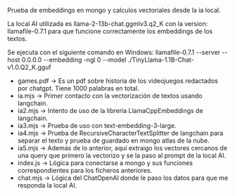 Prueba de embeddings en mongo y calculos vectoriales desde la ia local.

La local AI utilizada es llama-2-13b-chat.ggmlv3.q2_K con la version: llamafile-0.7.1 para que funcione correctamente los embeddings de los textos.

Se ejecuta con el siguiente comando en Windows:
llamafile-0.7.1  --server --host 0.0.0.0 --embedding -ngl 0 --model ./TinyLlama-1.1B-Chat-v1.0.Q2_K.gguf

 -	games.pdf -> Es un pdf sobre historia de los videojuegos redactados por chatgpt. Tiene 1000 palabras en total.
 -	ia.mjs -> Primer contacto con la vectorización de textos usando langchain.
 -	ia2.mjs -> Intento de uso de la librería LlamaCppEmbeddings de langchain.
 -	ia3.mjs -> Prueba de uso con text-embedding-3-large.
 -	ia4.mjs -> Prueba de RecursiveCharacterTextSplitter de langchain para separar el texto y prueba de guardado en mongo atlas de la nube.
 -	ia5.mjs -> Además de lo anterior, aquí extraigo los vectores cercanos de una query que primero la vectorizo y se la paso al prompt de la local AI.
 -	index.js -> Lógica para conectarse a mongo y sus funciones correspondientes para los ficheros anteriores.
 -	chat.mjs -> Lógica del ChatOpenAI donde le paso los datos para que me responda la local AI.




